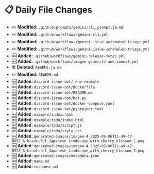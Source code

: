 # 📋 Daily File Changes

- ✏️ **Modified:** `.github/prompts/gemini-cli_prompt.ja.md`
- ✏️ **Modified:** `.github/workflows/gemini-cli.yml`
- ✏️ **Modified:** `.github/workflows/gemini-issue-automated-triage.yml`
- ✏️ **Modified:** `.github/workflows/gemini-issue-scheduled-triage.yml`
- 🆕 **Added:** `.github/workflows/gemini-release-notes.yml`
- 🆕 **Added:** `.github/workflows/imagen-generate-and-commit.yml`
- 🗑️ **Deleted:** `README.ja.md`
- ✏️ **Modified:** `README.md`
- 🆕 **Added:** `discord-issue-bot/.env.example`
- 🆕 **Added:** `discord-issue-bot/Dockerfile`
- 🆕 **Added:** `discord-issue-bot/README.md`
- 🆕 **Added:** `discord-issue-bot/bot.py`
- 🆕 **Added:** `discord-issue-bot/docker-compose.yaml`
- 🆕 **Added:** `discord-issue-bot/pyproject.toml`
- 🆕 **Added:** `example/index.html`
- 🆕 **Added:** `example/todo/index.html`
- 🆕 **Added:** `example/todo/script.js`
- 🆕 **Added:** `example/todo/style.css`
- 🆕 **Added:** `generated-images/imagen-4_2025-09-06T11-49-47-885Z_A_beautiful_Japanese_landscape_with_cherry_blossom_1.png`
- 🆕 **Added:** `generated-images/imagen-4_2025-09-06T11-49-47-892Z_A_beautiful_Japanese_landscape_with_cherry_blossom_2.png`
- 🆕 **Added:** `generated-images/metadata.json`
- 🆕 **Added:** `memo.md`
- 🆕 **Added:** `response.md`
